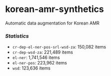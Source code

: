 # korean-amr-synthetics
Automatic data augmentation for Korean AMR

### *Statistics*
- `cr-dep-el-ner-pos-srl-wsd-za`: 150,082 items
- `cr-dep-wsd-za`: 221,489 items
- `el-ner`: 1,741,546 items
- `el-ner-pos`: 223,962 items
- `wsd`: 123,636 items